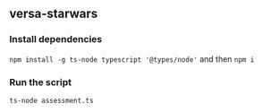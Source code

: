 ## versa-starwars

### Install dependencies
`npm install -g ts-node typescript '@types/node'`
and then
`npm i`

### Run the script
`ts-node assessment.ts`